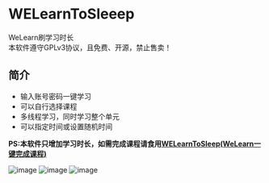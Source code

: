# WELearnToSleeep

WeLearn刷学习时长   
本软件遵守GPLv3协议，且免费、开源，禁止售卖！ 




## 简介

* 输入账号密码一键学习
* 可以自行选择课程
* 多线程学习，同时学习整个单元
* 可以指定时间或设置随机时间


**PS:本软件只增加学习时长，如需完成课程请食用[WELearnToSleep(WeLearn一键完成课程)](https://github.com/Avenshy/WELearnToSleep)**  

![image](https://raw.githubusercontent.com/Avenshy/WELearnToSleeep/master/docs/pictures/preview1.png)
![image](https://raw.githubusercontent.com/Avenshy/WELearnToSleeep/master/docs/pictures/preview2.png)
![image](https://raw.githubusercontent.com/Avenshy/WELearnToSleeep/master/docs/pictures/preview3.png)

